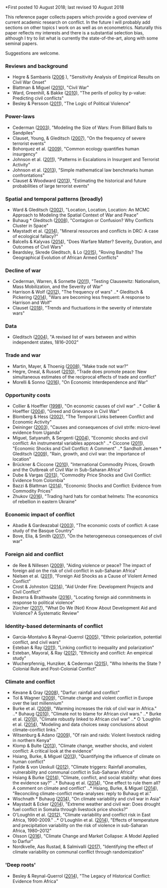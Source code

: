 *First posted 10 August 2018; last revised 10 August 2018<br>

This reference pager collects papers which provide a good overview of current academic research on conflict. In the future I will probably add sections on other topics I work on as well as on econometrics. Naturally this paper reflects my interests and there is a substantial selection bias, although I try to list what is currently the state-of-the-art, along with some seminal papers.<br>

Suggestions are welcome. 


### Reviews and background
* Hegre & Sambanis ([2006](https://www.jstor.org/stable/pdf/27638504.pdf) ), "Sensitivity Analysis of Empirical Results on Civil War Onset"
* Blattman & Miguel ([2010](https://www.jstor.org/stable/pdf/40651577.pdf)), "Civil War"
* Ward, Greenhill, & Bakke ([2010](http://journals.sagepub.com/doi/pdf/10.1177/0022343309356491)), "The perils of policy by p-value: Predicting civil conflicts"
* Besley & Persson ([2011](https://www.jstor.org/stable/pdf/23015704.pdf)), "The Logic of Political Violence"

### Power-laws
* Cederman ([2003](https://www.jstor.org/stable/pdf/3118226.pdf)), "Modeling the Size of Wars: From Billiard Balls to Sandpiles"
* Clauset, Young, & Gleditsch ([2007](https://www.jstor.org/stable/pdf/27638538.pdf)), "On the frequency of severe terrorist events"
* Bohorquez et al. ([2009](http://www.uvm.edu/~pdodds/research/papers/others/2009/bohorquez2009a.pdf)), "Common ecology quantifies human insurgency"
* Johnson et al. ([2011](http://science.sciencemag.org/content/sci/333/6038/81.full.pdf)), "Patterns in Escalations in Insurgent and Terrorist Activity"
* Johnson et al. ([2013](https://www.nature.com/articles/srep03463)), "Simple mathematical law benchmarks human confrontations"
* Clauset & Woodward ([2013](https://projecteuclid.org/download/pdfview_1/euclid.aoas/1387823295)), "Estimating the historical and future probabilities of large terrorist events"

### Spatial and temporal patterns (broadly)
* Ward & Gleditsch ([2002](https://www.jstor.org/stable/pdf/25791686.pdf)), "Location, Location, Location: An MCMC Approach to Modeling the Spatial Context of War and Peace"
* Buhaug * Gleditsch ([2008](https://www.jstor.org/stable/pdf/29734233.pdf)), "Contagion or Confusion? Why Conflicts Cluster in Space"
* Maystadt et al. ([2014](https://researchportal.port.ac.uk/portal/files/673252/SEKERIS_2014_cright_OEP_Mineral_Resources_and_Conflict_in_DRC.pdf)), "Mineral resources and conflicts in DRC: A case of ecological fallacy?"
* Balcells & Kalyvas ([2014](https://www.jstor.org/stable/pdf/24546209.pdf)), "Does Warfare Matter? Severity, Duration, and Outcomes of Civil Wars"
* Beardsley, Skrede Gleditsch, & Lo ([2015](http://repository.essex.ac.uk/13723/1/BGL_ISQ.pdf)), "Roving Bandits? The Geographical Evolution of African Armed Conflicts"

### Decline of war
* Cederman, Warren, & Sornette ([2011](https://www.jstor.org/stable/pdf/23016228.pdf)), "Testing Clausewitz: Nationalism, Mass Mobilization, and the Severity of War"
* Harrison & Wolf ([2012](https://www.jstor.org/stable/pdf/23271562.pdf)), "The frequency of wars"
..* Gleditsch & Pickering ([2014](https://bura.brunel.ac.uk/bitstream/2438/11601/2/Fulltext.pdf)), "Wars are becoming less frequent: A response to Harrison and Wolf"
* Clauset ([2018](http://advances.sciencemag.org/content/advances/4/2/eaao3580.full.pdf)), "Trends and fluctuations in the severity of interstate wars"

### Data
* Gleditsch ([2004](https://www.tandfonline.com/doi/pdf/10.1080/03050620490492150)), "A revised list of wars between and within independent states, 1816–2002"

### Trade and war
* Martin, Mayer, & Thoenig ([2008](https://www.jstor.org/stable/pdf/20185058.pdf)), "Make trade not war?"
* Hegre, Oneal, & Russet ([2010](https://www.jstor.org/stable/pdf/20798962.pdf)), "Trade does promote peace: New simultaneous estimates of the reciprocal effects of trade and conflict"
* Morelli & Sonno ([2016](http://www.tommasosonno.com/docs/JEL_2017_MorelliSonno.pdf)), "On Economic Interdependence and War"

### Opportunity costs
* Collier & Hoeffler ([1998](https://www.jstor.org/stable/pdf/3488799.pdf)), "On economic causes of civil war"
..* Collier & Hoeffler ([2004](https://www.jstor.org/stable/pdf/3488799.pdf)), "Greed and Grievance in Civil War"
* Blomberg & Hess ([2002](https://www.jstor.org/stable/pdf/3176240.pdf)), "The Temporal Links between Conflict and Economic Activity"
* Deininger ([2003](http://core.ac.uk/download/pdf/6243287.pdf)), "Causes and consequences of civil strife: micro-level evidence from Uganda"
* Miguel, Satyanath, & Sergenti ([2004](http://www.nber.org/ens/feldstein/Papers/_Paper__Economic_Shocks_and_Civil_Conflict.pdf)), "Economic shocks and civil conflict: An instrumental variables approach"
..* Ciccone ([2011](https://www.jstor.org/stable/pdf/41288656.pdf)), "Economic Shocks and Civil Conflict: A Comment"
..* Sandholt Jensen * Gleditsch ([2009](https://www.tandfonline.com/doi/full/10.1080/10242690902868277)), "Rain, growth, and civil war: the importance of location"
* Brückner & Ciccone ([2010](https://www.jstor.org/stable/pdf/27765785.pdf)), "International Commodity Prices, Growth and the Outbreak of Civil War in Sub-Saharan Africa"
* Dube & Vargas ([2013](https://www.jstor.org/stable/pdf/43551562.pdf)), "Commodity Price Shocks and Civil Conflict: Evidence from Colombia"
* Bazzi & Blattman ([2014](https://www.jstor.org/stable/pdf/43189938.pdf)), "Economic Shocks and Conflict: Evidence from Commodity Prices"
* Zhukov ([2016](https://scholar.harvard.edu/files/zhukov/files/2015_zhukov_jce_inpress.pdf)), "Trading hard hats for combat helmets: The economics of rebellion in eastern Ukraine"

### Economic impact of conflict
* Abadie & Gardeazabal ([2003](https://www.jstor.org/stable/pdf/3132164.pdf)), "The economic costs of conflict: A case study of the Basque Country"
* Bove, Elia, & Smith ([2017](https://academic.oup.com/oep/article-abstract/69/3/550/2907946)), "On the heterogeneous consequences of civil war"

### Foreign aid and conflict
* de Ree & Nillesen ([2009](https://dspace.library.uu.nl/bitstream/handle/1874/309916/06_09.pdf?sequence=1)), "Aiding violence or peace? The impact of foreign aid on the risk of civil conflict in sub-Saharan Africa"
* Nielsen et al. ([2011](https://www.jstor.org/stable/pdf/23025047.pdf)), "Foreign Aid Shocks as a Cause of Violent Armed Conflict"
* Crost & Johnston ([2014](https://www.jstor.org/stable/pdf/42920868.pdf)), "Aid Under Fire: Development Projects and Civil Conflict"
* Bezerra & Braithwaite ([2016](https://idp.springer.com/authorize/casa?redirect_uri=https://link.springer.com/article/10.1007/s11127-016-0377-9)), "Locating foreign aid commitments in response to political violence"
* Zürcher ([2017](https://www.sciencedirect.com/science/article/pii/S0305750X17301766)), "What Do We (Not) Know About Development Aid and Violence? A Systematic Review"

### Identity-based determinants of conflict
* Garcia-Montalvo & Reynal-Querrol ([2005](https://www.jstor.org/stable/pdf/4132741.pdf)), "Ethnic polarization, potential conflict, and civil wars"
* Esteban & Ray ([2011](https://www.jstor.org/stable/pdf/23045901.pdf)), "Linking conflict to inequality and polarization"
* Esteban, Mayoral, & Ray ([2012](https://www.jstor.org/stable/pdf/23245457.pdf)), "Ethnicity and conflict: An empirical study"
* Wucherpfennig, Hunziker, & Cederman ([2015](https://www.jstor.org/stable/pdf/24877461.pdf)), "Who Inherits the State ? Colonial Rule and Post-Colonial Conflict"

### Climate and conflict
* Kevane & Gray ([2008](https://scholarcommons.scu.edu/cgi/viewcontent.cgi?article=1035&context=econ)), "Darfur: rainfall and conflict"
* Tol & Wagner ([2009](https://link.springer.com/content/pdf/10.1007/s10584-009-9659-2.pdf)), "Climate change and violent conflict in Europe over the last millennium"
* Burke et al. ([2009](http://www.pnas.org/content/pnas/106/49/20670.full.pdf?sid=)), "Warming increases the risk of civil war in Africa."
..* Buhaug ([2010](http://www.pnas.org/content/pnas/107/38/16477.full.pdf)), "Climate not to blame for African civil wars."
..* Burke et al. ([2010](http://www.pnas.org/content/107/51/E185.full)), "Climate robustly linked to African civil war"
..* O 'Loughlin et al. ([2014](http://www.pnas.org/content/pnas/111/6/2054.full.pdf)), "Modeling and data choices sway conclusions about climate-conflict links."
* Witsenburg & Adano ([2009](https://www.tandfonline.com/doi/abs/10.1080/13698240903403915)), "Of rain and raids: Violent livestock raiding in northern Kenya"
* Klomp & Bulte ([2013](https://ageconsearch.umn.edu/bitstream/125861/2/climate%20and%20conflict%20final.pdf)), "Climate change, weather shocks, and violent conflict: A critical look at the evidence"
* Hsiang, Burke, & Miguel ([2013](http://science.sciencemag.org/content/sci/341/6151/1235367.full.pdf)), "Quantifying the influence of climate on human conflict"
* Fjelde & von Uexkull ([2012](https://www.sciencedirect.com/science/article/pii/S0962629812001072)), "Climate triggers: Rainfall anomalies, vulnerability and communal conflict in Sub-Saharan Africa"
* Hsiang & Burke ([2014](https://link.springer.com/article/10.1007/s10584-013-0868-3)), "Climate, conflict, and social stability: what does the evidence say?"
..* Buhaug et al. ([2014](https://link.springer.com/article/10.1007/s10584-014-1266-1)), "One effect to rule them all? A comment on climate and conflict"
..* Hsiang, Burke, & Miguel ([2014](https://idp.springer.com/authorize/casa?redirect_uri=https://link.springer.com/article/10.1007/s10584-014-1276-z)), "Reconciling climate-conflict meta-analyses: reply to Buhaug et al."
* Wischnath * Buhaug ([2014](https://link.springer.com/article/10.1007/s10584-013-1004-0)), "On climate variability and civil war in Asia"
* Maystadt & Ecker ([2014](https://academic.oup.com/ajae/article/96/4/1157/2737500)), "Extreme weather and civil war: Does drought fuel conflict in Somalia through livestock price shocks?"
* O'Loughlin et al. ([2012](http://www.pnas.org/content/pnas/early/2012/10/17/1205130109.full.pdf)), "Climate variability and conflict risk in East Africa, 1990-2009."
..* O'Loughlin et al. ([2014](http://www.pnas.org/content/early/2014/11/05/1411899111.long)), "Effects of temperature and precipitation variability on the risk of violence in sub-Saharan Africa, 1980–2012"
* Olsson ([2016](https://www.mdpi.com/2073-4336/7/1/9htm)), "Climate Change and Market Collapse: A Model Applied to Darfur"
* Nordkvelle, Aas Rustad, & Salmivalli ([2017](https://link.springer.com/article/10.1007/s10584-017-1914-3)), "Identifying the effect of climate variability on communal conflict through randomization"

### 'Deep roots'
* Besley & Reynal-Querrol ([2014](https://www.jstor.org/stable/pdf/43654375.pdf)), "The Legacy of Historical Conflict: Evidence from Africa"
